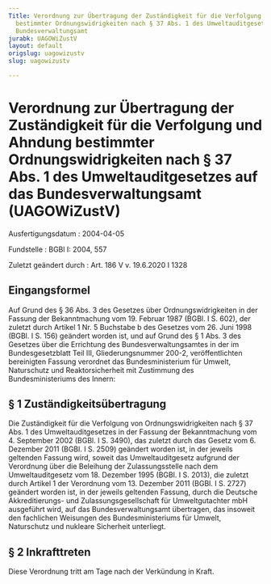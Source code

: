```yaml
---
Title: Verordnung zur Übertragung der Zuständigkeit für die Verfolgung und Ahndung
  bestimmter Ordnungswidrigkeiten nach § 37 Abs. 1 des Umweltauditgesetzes auf das
  Bundesverwaltungsamt
jurabk: UAGOWiZustV
layout: default
origslug: uagowizustv
slug: uagowizustv

---
```


# Verordnung zur Übertragung der Zuständigkeit für die Verfolgung und Ahndung bestimmter Ordnungswidrigkeiten nach § 37 Abs. 1 des Umweltauditgesetzes auf das Bundesverwaltungsamt (UAGOWiZustV)

Ausfertigungsdatum
:   2004-04-05

Fundstelle
:   BGBl I: 2004, 557

Zuletzt geändert durch
:   Art. 186 V v. 19.6.2020 I 1328



## Eingangsformel

Auf Grund des § 36 Abs. 3 des Gesetzes über Ordnungswidrigkeiten in der Fassung der Bekanntmachung vom 19. Februar 1987 (BGBl. I S. 602), der zuletzt durch Artikel 1 Nr. 5 Buchstabe b des Gesetzes vom 26. Juni 1998 (BGBl. I S. 156) geändert worden ist, und auf Grund des § 1 Abs. 3 des Gesetzes über die Errichtung des Bundesverwaltungsamtes in der im Bundesgesetzblatt Teil III, Gliederungsnummer 200-2, veröffentlichten bereinigten Fassung verordnet das Bundesministerium für Umwelt, Naturschutz und Reaktorsicherheit mit Zustimmung des Bundesministeriums des Innern:


## § 1 Zuständigkeitsübertragung

Die Zuständigkeit für die Verfolgung von Ordnungswidrigkeiten nach § 37 Abs. 1 des Umweltauditgesetzes in der Fassung der Bekanntmachung vom 4. September 2002 (BGBl. I S. 3490), das zuletzt durch das Gesetz vom 6. Dezember 2011 (BGBl. I S. 2509) geändert worden ist, in der jeweils geltenden Fassung wird, soweit das Umweltauditgesetz aufgrund der Verordnung über die Beleihung der Zulassungsstelle nach dem Umweltauditgesetz vom 18. Dezember 1995 (BGBl. I S. 2013), die zuletzt durch Artikel 1 der Verordnung vom 13. Dezember 2011 (BGBl. I S. 2727) geändert worden ist, in der jeweils geltenden Fassung, durch die Deutsche Akkreditierungs- und Zulassungsgesellschaft für Umweltgutachter mbH ausgeführt wird, auf das Bundesverwaltungsamt übertragen, das insoweit den fachlichen Weisungen des Bundesministeriums für Umwelt, Naturschutz und nukleare Sicherheit unterliegt.


## § 2 Inkrafttreten

Diese Verordnung tritt am Tage nach der Verkündung in Kraft.

